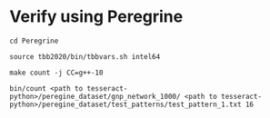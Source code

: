 # Verify using Peregrine

`cd Peregrine`

`source tbb2020/bin/tbbvars.sh intel64`

`make count -j CC=g++-10`

`bin/count <path to tesseract-python>/peregine_dataset/gnp_network_1000/ <path to tesseract-python>/peregine_dataset/test_patterns/test_pattern_1.txt 16`